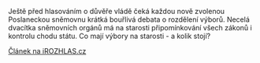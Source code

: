 Ještě před hlasováním o důvěře vládě čeká každou nově zvolenou Poslaneckou sněmovnu krátká bouřlivá debata o rozdělení výborů. Necelá dvacítka sněmovních orgánů má na starosti připomínkování všech zákonů i kontrolu chodu státu. Co mají výbory na starosti - a kolik stojí?

[Článek na iROZHLAS.cz](https://www.irozhlas.cz/zpravy-domov/poslanecka-snemovna-vybor-plat-poslanec_1712050703_zlo)
